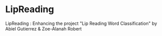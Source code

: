 # LipReading
LipReading : Enhancing the project "Lip Reading Word Classification" by  Abiel Gutierrez &amp; Zoe-Alanah Robert

